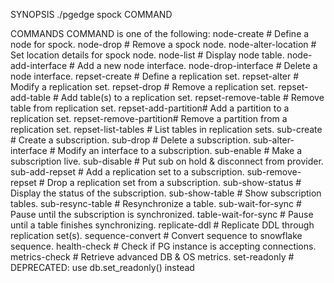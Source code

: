 
SYNOPSIS
    ./pgedge spock COMMAND

COMMANDS
    COMMAND is one of the following:
     node-create         # Define a node for spock.
     node-drop           # Remove a spock node.
     node-alter-location # Set location details for spock node.
     node-list           # Display node table.
     node-add-interface  # Add a new node interface.
     node-drop-interface # Delete a node interface.
     repset-create       # Define a replication set.
     repset-alter        # Modify a replication set.
     repset-drop         # Remove a replication set.
     repset-add-table    # Add table(s) to a replication set.
     repset-remove-table # Remove table from replication set.
     repset-add-partition# Add a partition to a replication set.
     repset-remove-partition# Remove a partition from a replication set.
     repset-list-tables  # List tables in replication sets.
     sub-create          # Create a subscription.
     sub-drop            # Delete a subscription.
     sub-alter-interface # Modify an interface to a subscription.
     sub-enable          # Make a subscription live.
     sub-disable         # Put sub on hold & disconnect from provider.
     sub-add-repset      # Add a replication set to a subscription.
     sub-remove-repset   # Drop a replication set from a subscription.
     sub-show-status     # Display the status of the subscription.
     sub-show-table      # Show subscription tables.
     sub-resync-table    # Resynchronize a table.
     sub-wait-for-sync   # Pause until the subscription is synchronized.
     table-wait-for-sync # Pause until a table finishes synchronizing.
     replicate-ddl       # Replicate DDL through replication set(s).
     sequence-convert    # Convert sequence to snowflake sequence.
     health-check        # Check if PG instance is accepting connections.
     metrics-check       # Retrieve advanced DB & OS metrics.
     set-readonly        # DEPRECATED: use db.set_readonly() instead
